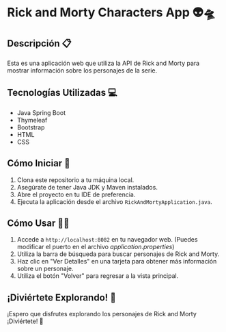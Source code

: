 # Rick and Morty Characters App 👽🛸

## Descripción 📋

Esta es una aplicación web que utiliza la API de Rick and Morty para mostrar información sobre los personajes de la serie.

## Tecnologías Utilizadas 💻

- Java Spring Boot
- Thymeleaf
- Bootstrap
- HTML
- CSS

## Cómo Iniciar 🚀

1. Clona este repositorio a tu máquina local.
2. Asegúrate de tener Java JDK y Maven instalados.
3. Abre el proyecto en tu IDE de preferencia.
4. Ejecuta la aplicación desde el archivo `RickAndMortyApplication.java`.

## Cómo Usar 👩‍💻

1. Accede a `http://localhost:8082` en tu navegador web. (Puedes modificar el puerto en el archivo _application.properties_)
2. Utiliza la barra de búsqueda para buscar personajes de Rick and Morty.
3. Haz clic en "Ver Detalles" en una tarjeta para obtener más información sobre un personaje.
4. Utiliza el botón "Volver" para regresar a la vista principal.

## ¡Diviértete Explorando! 🎉

¡Espero que disfrutes explorando los personajes de Rick and Morty ¡Diviértete! 🌟
